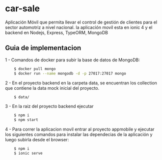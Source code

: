 # car-sale

Aplicación Móvil que permita llevar el control de gestión de clientes para el sector automotriz a nivel nacional. la aplicación movil esta en ionic 4 y el backend en Nodejs, Express, TypeORM, MongoDB

## Guia de implementacion

1 - Comandos de docker para subir la base de datos de MongoDB:
```sh
    $ docker pull mongo
    $ docker run --name mongodb -d -p 27017:27017 mongo
 ```
2 - En el proyecto backend en la carpeta data, se encuentran los collection que contiene la data mock inicial del proyecto.
```sh
    $ data/
 ```
3 - En la raiz del proyecto backend ejecutar
```sh
    $ npm i
    $ npm start
 ```

4 - Para correr la aplicacion movil entrar al proyecto appmobile y ejecutar los siguientes comandos para instalar las dependecias de la aplicación y luego subirla desde el browser:
```sh
    $ npm i
    $ ionic serve
```
